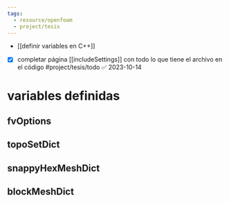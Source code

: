 ```yaml
---
tags:
  - resource/openfoam
  - project/tesis
---
```

- [[definir variables en C++]]

- [x] completar página [[includeSettings]] con todo lo que tiene el archivo en el código #project/tesis/todo ✅ 2023-10-14
# variables definidas
## fvOptions
## topoSetDict
## snappyHexMeshDict
## blockMeshDict